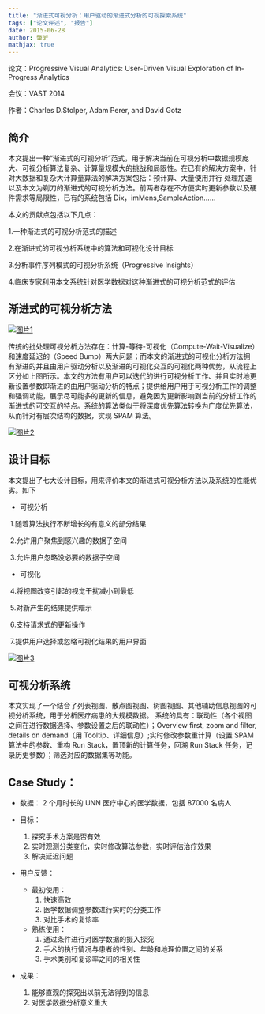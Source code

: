 ```yaml
---
title: "渐进式可视分析：用户驱动的渐进式分析的可视探索系统"
tags: ["论文评述", "报告"]
date: 2015-06-28
author: 肇昕
mathjax: true
---
```


论文：Progressive Visual Analytics: User-Driven Visual Exploration of In-Progress Analytics

会议：VAST 2014

作者：Charles D.Stolper, Adam Perer, and David Gotz

## 简介

本文提出一种“渐进式的可视分析”范式，用于解决当前在可视分析中数据规模庞大、可视分析算法复杂、计算量规模大的挑战和局限性。在已有的解决方案中，针对大数据和复杂大计算量算法的解决方案包括：预计算、大量使用并行 处理加速以及本文为剃刀的渐进式的可视分析方法。前两者存在不方便实时更新参数以及硬件需求等局限性，已有的系统包括 Dix，imMens,SampleAction……

本文的贡献点包括以下几点：

1.一种渐进式的可视分析范式的描述

2.在渐进式的可视分析系统中的算法和可视化设计目标

3.分析事件序列模式的可视分析系统（Progressive Insights）

4.临床专家利用本文系统针对医学数据对这种渐进式的可视分析范式的评估

## 渐进式的可视分析方法

[![图片1](http://www.cad.zju.edu.cn/home/vagblog/wp-content/uploads/2015/06/%E5%9B%BE%E7%89%871.png)](http://www.cad.zju.edu.cn/home/vagblog/wp-content/uploads/2015/06/图片1.png)

​ 传统的批处理可视分析方法存在：计算-等待-可视化（Compute-Wait-Visualize）和速度延迟的（Speed Bump）两大问题；而本文的渐进式的可视化分析方法拥有渐进的并且由用户驱动分析以及渐进的可视化交互的可视化两种优势，从流程上区分如上图所示。本文的方法有用户可以迭代的进行可视分析工作、并且实时地更新设置参数即渐进的由用户驱动分析的特点；提供给用户用于可视分析工作的调整和强调功能，展示尽可能多的更新的信息，避免因为更新影响到当前的分析工作的渐进式的可交互的特点。系统的算法类似于将深度优先算法转换为广度优先算法，从而针对有层次结构的数据，实现 SPAM 算法。

[![图片2](http://www.cad.zju.edu.cn/home/vagblog/wp-content/uploads/2015/06/%E5%9B%BE%E7%89%872.png)](http://www.cad.zju.edu.cn/home/vagblog/wp-content/uploads/2015/06/图片2.png)

## 设计目标

本文提出了七大设计目标，用来评价本文的渐进式可视分析方法以及系统的性能优劣。如下

- 可视分析

​ 1.随着算法执行不断增长的有意义的部分结果

​ 2.允许用户聚焦到感兴趣的数据子空间

​ 3.允许用户忽略没必要的数据子空间

- 可视化

​ 4.将视图改变引起的视觉干扰减小到最低

​ 5.对新产生的结果提供暗示

​ 6.支持请求式的更新操作

​ 7.提供用户选择或忽略可视化结果的用户界面

[![图片3](http://www.cad.zju.edu.cn/home/vagblog/wp-content/uploads/2015/06/%E5%9B%BE%E7%89%873.png)](http://www.cad.zju.edu.cn/home/vagblog/wp-content/uploads/2015/06/图片3.png)

## 可视分析系统

本文实现了一个结合了列表视图、散点图视图、树图视图、其他辅助信息视图的可视分析系统，用于分析医疗病患的大规模数据。
系统的具有：联动性（各个视图之间在进行数据选择、参数设置之后的联动性）；Overview first, zoom and filter, details on demand（用 Tooltip、详细信息）;实时修改参数重计算（设置 SPAM 算法中的参数、重构 Run Stack，置顶新的计算任务，回溯 Run Stack 任务，记录历史参数）；筛选对应的数据集等功能。

## Case Study：

- 数据： 2 个月时长的 UNN 医疗中心的医学数据，包括 87000 名病人
- 目标：

  1. 探究手术方案是否有效
  2. 实时观测分类变化，实时修改算法参数，实时评估治疗效果
  3. 解决延迟问题

- 用户反馈：

  - 最初使用：
    1. 快速高效
    2. 医学数据调整参数进行实时的分类工作
    3. 对比手术的复诊率
  - 熟练使用：
    1. 通过条件进行对医学数据的摄入探究
    2. 手术的执行情况与患者的性别、年龄和地理位置之间的关系
    3. 手术类别和复诊率之间的相关性

- 成果：
  1. 能够直观的探究出以前无法得到的信息
  2. 对医学数据分析意义重大
